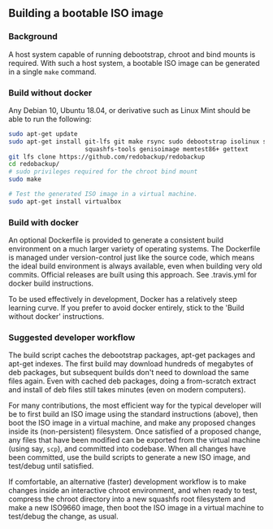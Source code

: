 ## Building a bootable ISO image

### Background

A host system capable of running debootstrap, chroot and bind mounts is required. With such a host system, a bootable ISO image can be generated in a single `make` command.

### Build without docker

Any Debian 10, Ubuntu 18.04, or derivative such as Linux Mint should be able to run the following:
```bash
sudo apt-get update
sudo apt-get install git-lfs git make rsync sudo debootstrap isolinux syslinux syslinux-utils \
                     squashfs-tools genisoimage memtest86+ gettext
git lfs clone https://github.com/redobackup/redobackup
cd redobackup/
# sudo privileges required for the chroot bind mount
sudo make

# Test the generated ISO image in a virtual machine.
sudo apt-get install virtualbox
```

### Build with docker

An optional Dockerfile is provided to generate a consistent build environment on a much larger variety of operating systems. The Dockerfile is managed under version-control just like the source code, which means the ideal build environment is always available, even when building very old commits. Official releases are built using this approach. See .travis.yml for docker build instructions.

To be used effectively in development, Docker has a relatively steep learning curve. If you prefer to avoid docker entirely, stick to the 'Build without docker' instructions.

### Suggested developer workflow

The build script caches the debootstrap packages, apt-get packages and apt-get indexes. The first build may download hundreds of megabytes of deb packages, but subsequent builds don't need to download the same files again. Even with cached deb packages, doing a from-scratch extract and install of deb files still takes minutes (even on modern computers).

For many contributions, the most efficient way for the typical developer will be to first build an ISO image using the standard instructions (above), then boot the ISO image in a virtual machine, and make any proposed changes inside its (non-persistent) filesystem. Once satisfied of a proposed change, any files that have been modified can be exported from the virtual machine (using say, `scp`), and committed into codebase. When all changes have been committed, use the build scripts to generate a new ISO image, and test/debug until satisfied.

If comfortable, an alternative (faster) development workflow is to make changes inside an interactive chroot environment, and when ready to test, compress the chroot directory into a new squashfs root filesystem and make a new ISO9660 image, then boot the ISO image in a virtual machine to test/debug the change, as usual.
